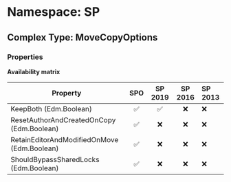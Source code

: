 # Namespace: SP

## Complex Type: MoveCopyOptions

### Properties

**Availability matrix**

Property | SPO | SP 2019 | SP 2016 | SP 2013
----------|:---:|:-------:|:-------:|:-------
KeepBoth (Edm.Boolean) | ✅ | ✅ | ❌ | ❌
ResetAuthorAndCreatedOnCopy (Edm.Boolean) | ✅ | ❌ | ❌ | ❌
RetainEditorAndModifiedOnMove (Edm.Boolean) | ✅ | ❌ | ❌ | ❌
ShouldBypassSharedLocks (Edm.Boolean) | ✅ | ❌ | ❌ | ❌
